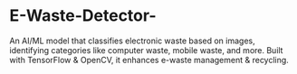 # E-Waste-Detector-
An AI/ML model that classifies electronic waste based on images, identifying categories like computer waste, mobile waste, and more. Built with TensorFlow &amp; OpenCV, it enhances e-waste management &amp; recycling.
